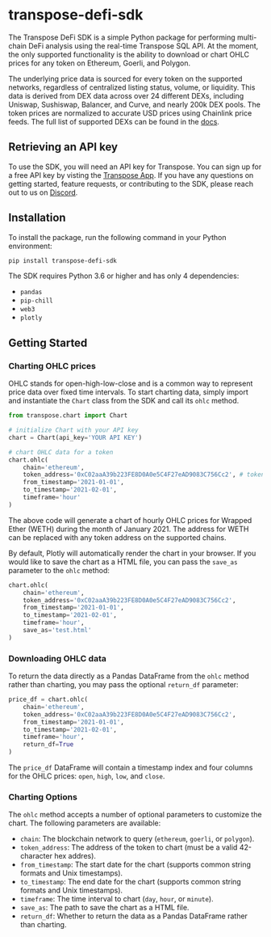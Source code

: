 # transpose-defi-sdk

The Transpose DeFi SDK is a simple Python package for performing multi-chain DeFi analysis using the real-time Transpose SQL API. At the moment, the only supported functionality is the ability to download or chart OHLC prices for any token on Ethereum, Goerli, and Polygon.

The underlying price data is sourced for every token on the supported networks, regardless of centralized listing status, volume, or liquidity. This data is derived from DEX data across over 24 different DEXs, including Uniswap, Sushiswap, Balancer, and Curve, and nearly 200k DEX pools. The token prices are normalized to accurate USD prices using Chainlink price feeds. The full list of supported DEXs can be found in the [docs](https://docs.transpose.io/sql/tables/protocol-layer/dex-swaps/smoothyswap_dex_swaps/).

## Retrieving an API key

To use the SDK, you will need an API key for Transpose. You can sign up for a free API key by visting the [Transpose App](https://app.transpose.io). If you have any questions on getting started, feature requests, or contributing to the SDK, please reach out to us on [Discord](http://discord.gg/transpose).

## Installation

To install the package, run the following command in your Python environment:

```bash
pip install transpose-defi-sdk
```

The SDK requires Python 3.6 or higher and has only 4 dependencies:

- `pandas`
- `pip-chill`
- `web3`
- `plotly`

## Getting Started

### Charting OHLC prices

OHLC stands for open-high-low-close and is a common way to represent price data over fixed time intervals. To start charting data, simply import and instantiate the `Chart` class from the SDK and call its `ohlc` method.

```python
from transpose.chart import Chart

# initialize Chart with your API key
chart = Chart(api_key='YOUR API KEY')

# chart OHLC data for a token
chart.ohlc(
    chain='ethereum', 
    token_address='0xC02aaA39b223FE8D0A0e5C4F27eAD9083C756Cc2', # token address for WETH
    from_timestamp='2021-01-01', 
    to_timestamp='2021-02-01', 
    timeframe='hour'
)
```

The above code will generate a chart of hourly OHLC prices for Wrapped Ether (WETH) during the month of January 2021. The address for WETH can be replaced with any token address on the supported chains.

By default, Plotly will automatically render the chart in your browser. If you would like to save the chart as a HTML file, you can pass the `save_as` parameter to the `ohlc` method:

```python
chart.ohlc(
    chain='ethereum', 
    token_address='0xC02aaA39b223FE8D0A0e5C4F27eAD9083C756Cc2', 
    from_timestamp='2021-01-01', 
    to_timestamp='2021-02-01', 
    timeframe='hour',
    save_as='test.html'
)
```

### Downloading OHLC data

To return the data directly as a Pandas DataFrame from the `ohlc` method rather than charting, you may pass the optional `return_df` parameter:

```python
price_df = chart.ohlc(
    chain='ethereum', 
    token_address='0xC02aaA39b223FE8D0A0e5C4F27eAD9083C756Cc2', 
    from_timestamp='2021-01-01', 
    to_timestamp='2021-02-01', 
    timeframe='hour',
    return_df=True
)
```

The `price_df` DataFrame will contain a timestamp index and four columns for the OHLC prices: `open`, `high`, `low`, and `close`.

### Charting Options

The `ohlc` method accepts a number of optional parameters to customize the chart. The following parameters are available:

- `chain`: The blockchain network to query (`ethereum`, `goerli`, or `polygon`).
- `token_address`: The address of the token to chart (must be a valid 42-character hex addres).
- `from_timestamp`: The start date for the chart (supports common string formats and Unix timestamps).
- `to_timestamp`: The end date for the chart (supports common string formats and Unix timestamps).
- `timeframe`: The time interval to chart (`day`, `hour`, or `minute`).
- `save_as`: The path to save the chart as a HTML file.
- `return_df`: Whether to return the data as a Pandas DataFrame rather than charting.

